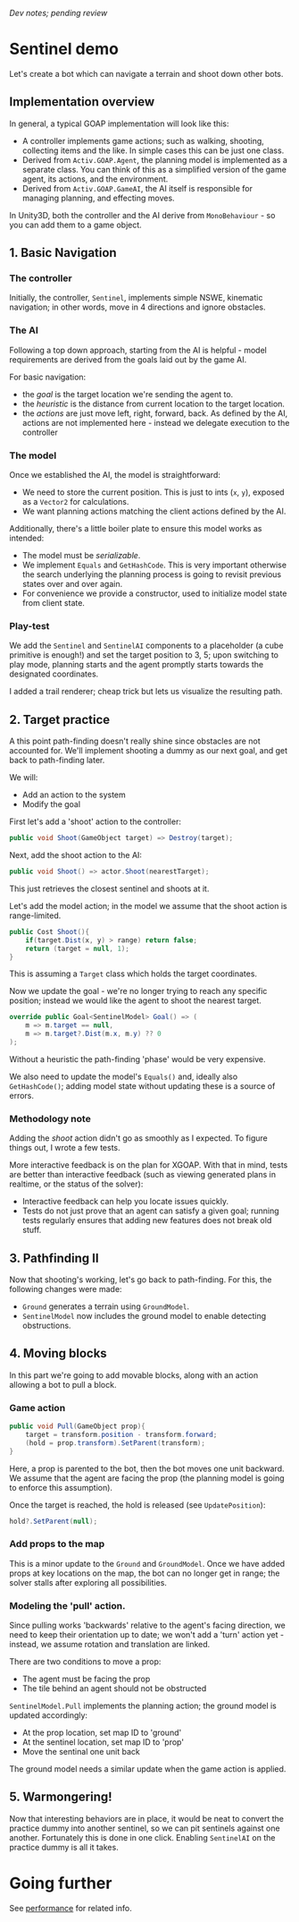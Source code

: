 *Dev notes; pending review*

# Sentinel demo

Let's create a bot which can navigate a terrain and shoot down other bots.

## Implementation overview

In general, a typical GOAP implementation will look like this:

- A controller implements game actions; such as walking, shooting, collecting items and the like. In simple cases this can be just one class.
- Derived from `Activ.GOAP.Agent`, the planning model is implemented as a separate class. You can think of this as a simplified version of the game agent, its actions, and the environment.
- Derived from `Activ.GOAP.GameAI`, the AI itself is responsible for managing planning, and effecting moves.

In Unity3D, both the controller and the AI derive from `MonoBehaviour` - so you can add them to a game object.

## 1. Basic Navigation

### The controller

Initially, the controller, `Sentinel`, implements simple NSWE, kinematic navigation; in other words, move in 4 directions and ignore obstacles.

### The AI

Following a top down approach, starting from the AI is helpful - model requirements are derived from the goals laid out by the game AI.

For basic navigation:
- the *goal* is the target location we're sending the agent to.
- the *heuristic* is the distance from current location to the target location.
- the *actions* are just move left, right, forward, back. As defined by the AI, actions are not implemented here - instead we delegate execution to the controller

### The model

Once we established the AI, the model is straightforward:

- We need to store the current position. This is just to ints (`x`, `y`), exposed as a `Vector2` for calculations.
- We want planning actions matching the client actions defined by the AI.

Additionally, there's a little boiler plate to ensure this model works as intended:

- The model must be *serializable*.
- We implement `Equals` and `GetHashCode`. This is very important otherwise the search underlying the planning process is going to revisit previous states over and over again.
- For convenience we provide a constructor, used to initialize model state from client state.

### Play-test

We add the `Sentinel` and `SentinelAI` components to a placeholder (a cube primitive is enough!) and set the target position to 3, 5; upon switching to play mode, planning starts and the agent promptly starts towards the designated coordinates.

I added a trail renderer; cheap trick but lets us visualize the resulting path.

## 2. Target practice

A this point path-finding doesn't really shine since obstacles are not accounted for. We'll implement shooting a dummy as our next goal, and get back to path-finding later.

We will:
- Add an action to the system
- Modify the goal

First let's add a 'shoot' action to the controller:

```cs
public void Shoot(GameObject target) => Destroy(target);
```

Next, add the shoot action to the AI:

```cs
public void Shoot() => actor.Shoot(nearestTarget);
```

This just retrieves the closest sentinel and shoots at it.

Let's add the model action; in the model we assume that the shoot action is range-limited.

```cs
public Cost Shoot(){
    if(target.Dist(x, y) > range) return false;
    return (target = null, 1);
}
```

This is assuming a `Target` class which holds the target coordinates.

Now we update the goal - we're no longer trying to reach any specific position; instead we would like the agent to shoot the nearest target.

```cs
override public Goal<SentinelModel> Goal() => (
    m => m.target == null,
    m => m.target?.Dist(m.x, m.y) ?? 0
);
```

Without a heuristic the path-finding 'phase' would be very expensive.

We also need to update the model's `Equals()` and, ideally also `GetHashCode()`; adding model state without updating these is a source of errors.

### Methodology note

Adding the *shoot* action didn't go as smoothly as I expected. To figure things out, I wrote a few tests.

More interactive feedback is on the plan for XGOAP. With that in mind, tests are better than interactive feedback (such as viewing generated plans in realtime, or the status of the solver):

- Interactive feedback can help you locate issues quickly.
- Tests do not just prove that an agent can satisfy a given goal; running tests regularly ensures that adding new features does not break old stuff.

## 3. Pathfinding II

Now that shooting's working, let's go back to path-finding.
For this, the following changes were made:

- `Ground` generates a terrain using `GroundModel`.
- `SentinelModel` now includes the ground model to enable detecting obstructions.

## 4. Moving blocks

In this part we're going to add movable blocks, along with an action allowing a bot to pull a block.

### Game action

```cs
public void Pull(GameObject prop){
    target = transform.position - transform.forward;
    (hold = prop.transform).SetParent(transform);
}
```

Here, a prop is parented to the bot, then the bot moves one unit backward. We assume that the agent are facing the prop (the planning model is going to enforce this assumption).

Once the target is reached, the hold is released (see `UpdatePosition`):

```cs
hold?.SetParent(null);
```

### Add props to the map

This is a minor update to the `Ground` and `GroundModel`. Once we have added props at key locations on the map, the bot can no longer get in range; the solver stalls after exploring all possibilities.

### Modeling the 'pull' action.

Since pulling works 'backwards' relative to the agent's facing direction, we need to keep their orientation up to date; we won't add a 'turn' action yet - instead, we assume rotation and translation are linked.

There are two conditions to move a prop:
- The agent must be facing the prop
- The tile behind an agent should not be obstructed

`SentinelModel.Pull` implements the planning action; the ground model is updated accordingly:
- At the prop location, set map ID to 'ground'
- At the sentinel location, set map ID to 'prop'
- Move the sentinal one unit back

The ground model needs a similar update when the game action is applied.

## 5. Warmongering!

Now that interesting behaviors are in place, it would be neat to convert the practice dummy into another sentinel, so we can pit sentinels against one another. Fortunately this is done in one click. Enabling `SentinelAI` on the practice dummy is all it takes.

# Going further

See [performance](Performance.md) for related info.
